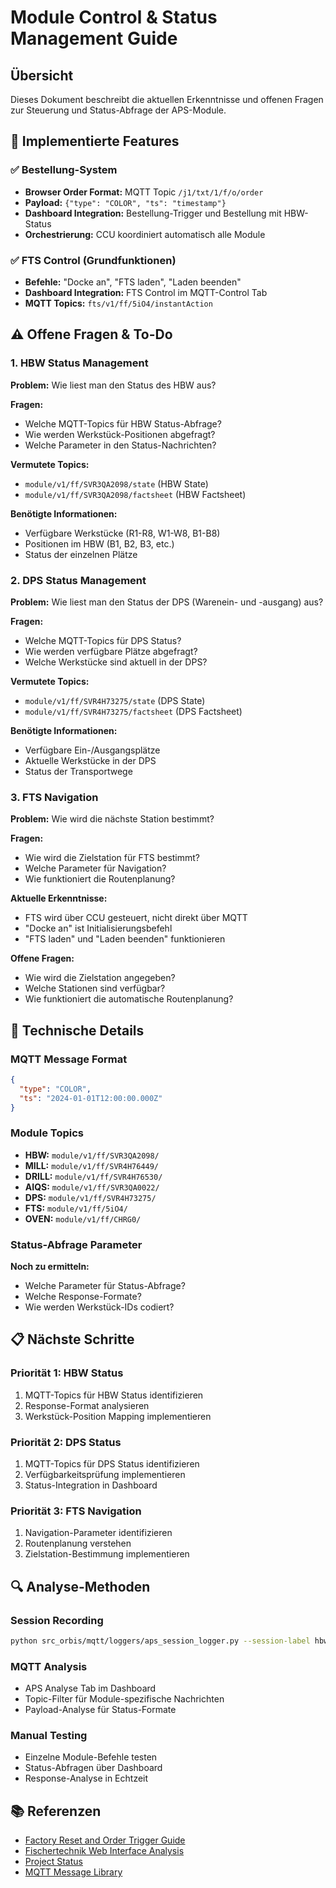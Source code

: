 # Module Control & Status Management Guide

## Übersicht
Dieses Dokument beschreibt die aktuellen Erkenntnisse und offenen Fragen zur Steuerung und Status-Abfrage der APS-Module.

## 🎯 Implementierte Features

### ✅ Bestellung-System
- **Browser Order Format:** MQTT Topic `/j1/txt/1/f/o/order`
- **Payload:** `{"type": "COLOR", "ts": "timestamp"}`
- **Dashboard Integration:** Bestellung-Trigger und Bestellung mit HBW-Status
- **Orchestrierung:** CCU koordiniert automatisch alle Module

### ✅ FTS Control (Grundfunktionen)
- **Befehle:** "Docke an", "FTS laden", "Laden beenden"
- **Dashboard Integration:** FTS Control im MQTT-Control Tab
- **MQTT Topics:** `fts/v1/ff/5iO4/instantAction`

## ⚠️ Offene Fragen & To-Do

### 1. HBW Status Management
**Problem:** Wie liest man den Status des HBW aus?

**Fragen:**
- Welche MQTT-Topics für HBW Status-Abfrage?
- Wie werden Werkstück-Positionen abgefragt?
- Welche Parameter in den Status-Nachrichten?

**Vermutete Topics:**
- `module/v1/ff/SVR3QA2098/state` (HBW State)
- `module/v1/ff/SVR3QA2098/factsheet` (HBW Factsheet)

**Benötigte Informationen:**
- Verfügbare Werkstücke (R1-R8, W1-W8, B1-B8)
- Positionen im HBW (B1, B2, B3, etc.)
- Status der einzelnen Plätze

### 2. DPS Status Management
**Problem:** Wie liest man den Status der DPS (Warenein- und -ausgang) aus?

**Fragen:**
- Welche MQTT-Topics für DPS Status?
- Wie werden verfügbare Plätze abgefragt?
- Welche Werkstücke sind aktuell in der DPS?

**Vermutete Topics:**
- `module/v1/ff/SVR4H73275/state` (DPS State)
- `module/v1/ff/SVR4H73275/factsheet` (DPS Factsheet)

**Benötigte Informationen:**
- Verfügbare Ein-/Ausgangsplätze
- Aktuelle Werkstücke in der DPS
- Status der Transportwege

### 3. FTS Navigation
**Problem:** Wie wird die nächste Station bestimmt?

**Fragen:**
- Wie wird die Zielstation für FTS bestimmt?
- Welche Parameter für Navigation?
- Wie funktioniert die Routenplanung?

**Aktuelle Erkenntnisse:**
- FTS wird über CCU gesteuert, nicht direkt über MQTT
- "Docke an" ist Initialisierungsbefehl
- "FTS laden" und "Laden beenden" funktionieren

**Offene Fragen:**
- Wie wird die Zielstation angegeben?
- Welche Stationen sind verfügbar?
- Wie funktioniert die automatische Routenplanung?

## 🔧 Technische Details

### MQTT Message Format
```json
{
  "type": "COLOR",
  "ts": "2024-01-01T12:00:00.000Z"
}
```

### Module Topics
- **HBW:** `module/v1/ff/SVR3QA2098/`
- **MILL:** `module/v1/ff/SVR4H76449/`
- **DRILL:** `module/v1/ff/SVR4H76530/`
- **AIQS:** `module/v1/ff/SVR3QA0022/`
- **DPS:** `module/v1/ff/SVR4H73275/`
- **FTS:** `module/v1/ff/5iO4/`
- **OVEN:** `module/v1/ff/CHRG0/`

### Status-Abfrage Parameter
**Noch zu ermitteln:**
- Welche Parameter für Status-Abfrage?
- Welche Response-Formate?
- Wie werden Werkstück-IDs codiert?

## 📋 Nächste Schritte

### Priorität 1: HBW Status
1. MQTT-Topics für HBW Status identifizieren
2. Response-Format analysieren
3. Werkstück-Position Mapping implementieren

### Priorität 2: DPS Status
1. MQTT-Topics für DPS Status identifizieren
2. Verfügbarkeitsprüfung implementieren
3. Status-Integration in Dashboard

### Priorität 3: FTS Navigation
1. Navigation-Parameter identifizieren
2. Routenplanung verstehen
3. Zielstation-Bestimmung implementieren

## 🔍 Analyse-Methoden

### Session Recording
```bash
python src_orbis/mqtt/loggers/aps_session_logger.py --session-label hbw_status_test --process-type custom --auto-start
```

### MQTT Analysis
- APS Analyse Tab im Dashboard
- Topic-Filter für Module-spezifische Nachrichten
- Payload-Analyse für Status-Formate

### Manual Testing
- Einzelne Module-Befehle testen
- Status-Abfragen über Dashboard
- Response-Analyse in Echtzeit

## 📚 Referenzen

- [Factory Reset and Order Trigger Guide](factory-reset-and-order-trigger.md)
- [Fischertechnik Web Interface Analysis](fischertechnik-web-interface-analysis.md)
- [Project Status](project-status.md)
- [MQTT Message Library](mqtt-message-library-migration.md)
